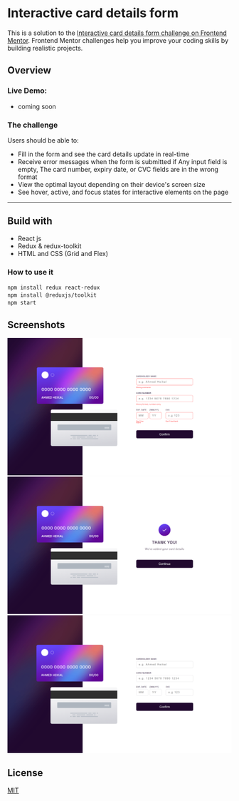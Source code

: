 # Interactive card details form

This is a solution to the [Interactive card details form challenge on Frontend Mentor](https://www.frontendmentor.io/challenges/interactive-card-details-form-XpS8cKZDWw/hub). Frontend Mentor challenges help you improve your coding skills by building realistic projects.

## Overview


 ### Live Demo:
-  coming soon

### The challenge
Users should be able to:
- Fill in the form and see the card details update in real-time
- Receive error messages when the form is submitted if Any input field is empty, The card number, expiry date, or CVC fields are in the wrong format
- View the optimal layout depending on their device's screen size
- See hover, active, and focus states for interactive elements on the page 
 ---
## Build with

- React js 
- Redux & redux-toolkit
- HTML and CSS (Grid and Flex)



 
### How to use it
```bash
npm install redux react-redux
npm install @reduxjs/toolkit
npm start
```

## Screenshots

<img src="images/localhost_3000_ (1).png" />
<img src="images/localhost_3000_ (2).png" />
<img src="images/localhost_3000_.png" />


## License

[MIT](https://choosealicense.com/licenses/mit/)
